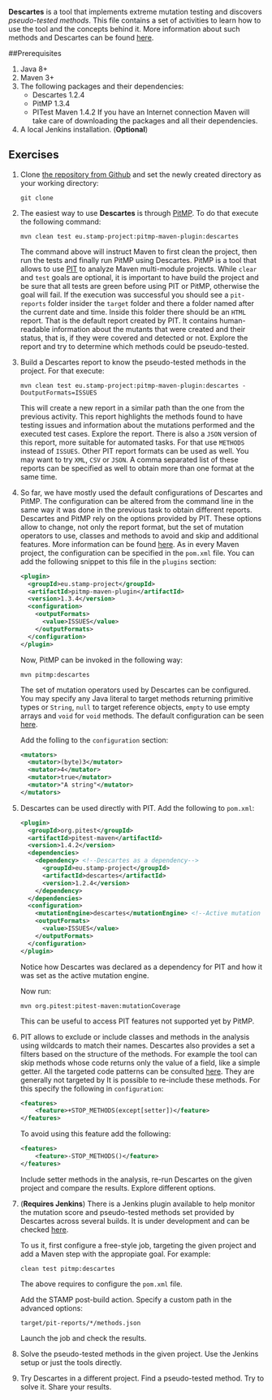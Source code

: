 **Descartes** is a tool that implements extreme mutation testing and discovers *pseudo-tested methods*.
This file contains a set of activities to learn how to use the tool and the concepts behind it.
More information about such methods and Descartes can be found [here](https://github.com/STAMP-project/pitest-descartes).

##Prerequisites

1. Java 8+
2. Maven 3+
3. The following packages and their dependencies:
    * Descartes 1.2.4
    * PitMP 1.3.4
    * PITest Maven 1.4.2 
If you have an Internet connection Maven will take care of downloading the packages and all their dependencies.
4. A local Jenkins installation. (**Optional**) 

## Exercises

1. Clone [the repository from Github](https://github.com/STAMP-project/ptm-examples) and set the newly created directory as your working directory:

    ```
    git clone 
    ```

2. The easiest way to use **Descartes** is through [PitMP](https://github.com/STAMP-project/pitmp-maven-plugin). To do that execute the following command:

    ```
    mvn clean test eu.stamp-project:pitmp-maven-plugin:descartes
    ```

    The command above will instruct Maven to first clean the project, then run the tests and finally run PitMP using Descartes. PitMP is a tool that allows to use [PIT](http://pitest.org) to analyze Maven multi-module projects. While `clear` and `test` goals are optional, it is important to have build the project and be sure that all tests are green before using PIT or PitMP, otherwise the goal will fail.
    If the execution was successful you should see a `pit-reports` folder insider the `target` folder and there a folder named after the current date and time. Inside this folder there should be an `HTML` report. That is the default report created by PIT. It contains human-readable information about the mutants that were created and their status, that is, if they were covered and detected or not. Explore the report and try to determine which methods could be pseudo-tested.

3. Build a Descartes report to know the pseudo-tested methods in the project. For that execute:

    ```
    mvn clean test eu.stamp-project:pitmp-maven-plugin:descartes -DoutputFormats=ISSUES
    ```
    
    This will create a new report in a similar path than the one from the previous activity. This report highlights the methods found to have testing issues and information about the mutations performed and the executed test cases. Explore the report. There is also a `JSON` version of this report, more suitable for automated tasks. For that use `METHODS` instead of `ISSUES`. Other PIT report formats can be used as well. You may want to try `XML`, `CSV` or `JSON`. A comma separated list of these reports can be specified as well to obtain more than one format at the same time.

4. So far, we have mostly used the default configurations of Descartes and PitMP. The configuration can be altered from the command line in the same way it was done in the previous task to obtain different reports. Descartes and PitMP rely on the options provided by PIT. These options allow to change, not only the report format, but the set of mutation operators to use, classes and methods to avoid and skip and additional features. More information can be found [here](https://github.com/STAMP-project/pitest-descartes).
    As in every Maven project, the configuration can be specified in the `pom.xml` file. You can add the following snippet to this file in the `plugins` section:

    ```xml
    <plugin>
      <groupId>eu.stamp-project</groupId>
      <artifactId>pitmp-maven-plugin</artifactId>
      <version>1.3.4</version>
      <configuration>
        <outputFormats>
          <value>ISSUES</value>
        </outputFormats>
      </configuration>
    </plugin>
    ```

    Now, PitMP can be invoked in the following way:

    ```
    mvn pitmp:descartes
    ```

    The set of mutation operators used by Descartes can be configured. You may specify any Java literal to target methods returning primitive types or `String`, `null` to target reference objects, `empty` to use empty arrays and `void` for `void` methods. The default configuration can be seen [here](https://github.com/STAMP-project/pitest-descartes).

    Add the folling to the `configuration` section:

    ```xml
    <mutators>
      <mutator>(byte)3</mutator>
      <mutator>4</mutator>
      <mutator>true</mutator>
      <mutator>"A string"</mutator>
    </mutators>
    ```

5. Descartes can be used directly with PIT. Add the following to `pom.xml`:

    ```xml
    <plugin>
      <groupId>org.pitest</groupId>
      <artifactId>pitest-maven</artifactId>
      <version>1.4.2</version>
      <dependencies>
        <dependency> <!--Descartes as a dependency-->
          <groupId>eu.stamp-project</groupId>
          <artifactId>descartes</artifactId>
          <version>1.2.4</version>
        </dependency>
      </dependencies>
      <configuration>
        <mutationEngine>descartes</mutationEngine> <!--Active mutation engine-->
        <outputFormats>
          <value>ISSUES</value>
        </outputFormats>
      </configuration>
    </plugin>
    ```

    Notice how Descartes was declared as a dependency for PIT and how it was set as the active mutation engine. 
    
    Now run:

    ```
    mvn org.pitest:pitest-maven:mutationCoverage
    ```

    This can be useful to access PIT features not supported yet by PitMP.

6. PIT allows to exclude or include classes and methods in the analysis using wildcards to match their names. Descartes also provides a set a filters based on the structure of the methods. For example the tool can skip methods whose code returns only the value of a field, like a simple getter. All the targeted code patterns can be consulted [here](). They are generally not targeted by  It is possible to re-include these methods. For this specify the following in `configuration`:

    ```xml
    <features>
        <feature>+STOP_METHODS(except[setter])</feature>
    </features>
    ```

    To avoid using this feature add the following:

    ```xml
    <features>
        <feature>-STOP_METHODS()</feature>
    </features>
    ```
    Include setter methods in the analysis, re-run Descartes on the given project and compare the results. Explore different options.

7. (**Requires Jenkins**) There is a Jenkins plugin available to help monitor the mutation score and pseudo-tested methods set provided by Descartes across several builds. It is under development and can be checked [here](https://github.com/STAMP-project/jenkins-stamp-report-plugin).

    To us it, first configure a free-style job, targeting the given project and add a Maven step with the appropiate goal. For example:

    ```
    clean test pitmp:descartes
    ```

    The above requires to configure the `pom.xml` file.

    Add the STAMP post-build action. Specify a custom path in the advanced options:

    ```
    target/pit-reports/*/methods.json
    ```

    Launch the job and check the results.

8. Solve the pseudo-tested methods in the given project. Use the Jenkins setup or just the tools directly.

9. Try Descartes in a different project. Find a pseudo-tested method. Try to solve it. Share your results.


